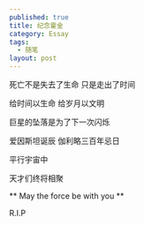 ```yaml
---
published: true
title: 纪念霍金
category: Essay
tags: 
  - 随笔
layout: post
---
```


死亡不是失去了生命 只是走出了时间 

给时间以生命 给岁月以文明 

巨星的坠落是为了下一次闪烁

爱因斯坦诞辰 伽利略三百年忌日

平行宇宙中  

天才们终将相聚 

** May the force be with you **

R.I.P